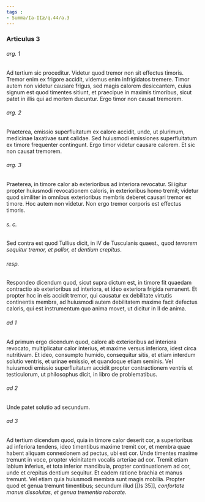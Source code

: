 ```yaml
---
tags : 
- Summa/Ia-IIæ/q.44/a.3
---
```


### Articulus 3

###### arg. 1
Ad tertium sic proceditur. Videtur quod tremor non sit effectus timoris. Tremor enim ex frigore accidit, videmus enim infrigidatos tremere. Timor autem non videtur causare frigus, sed magis calorem desiccantem, cuius signum est quod timentes sitiunt, et praecipue in maximis timoribus, sicut patet in illis qui ad mortem ducuntur. Ergo timor non causat tremorem.

###### arg. 2
Praeterea, emissio superfluitatum ex calore accidit, unde, ut plurimum, medicinae laxativae sunt calidae. Sed huiusmodi emissiones superfluitatum ex timore frequenter contingunt. Ergo timor videtur causare calorem. Et sic non causat tremorem.

###### arg. 3
Praeterea, in timore calor ab exterioribus ad interiora revocatur. Si igitur propter huiusmodi revocationem caloris, in exterioribus homo tremit; videtur quod similiter in omnibus exterioribus membris deberet causari tremor ex timore. Hoc autem non videtur. Non ergo tremor corporis est effectus timoris.

###### s. c.
Sed contra est quod Tullius dicit, in IV de Tusculanis quaest., quod *terrorem sequitur tremor, et pallor, et dentium crepitus*.

###### resp.
Respondeo dicendum quod, sicut supra dictum est, in timore fit quaedam contractio ab exterioribus ad interiora, et ideo exteriora frigida remanent. Et propter hoc in eis accidit tremor, qui causatur ex debilitate virtutis continentis membra, ad huiusmodi autem debilitatem maxime facit defectus caloris, qui est instrumentum quo anima movet, ut dicitur in II de anima.

###### ad 1
Ad primum ergo dicendum quod, calore ab exterioribus ad interiora revocato, multiplicatur calor interius, et maxime versus inferiora, idest circa nutritivam. Et ideo, consumpto humido, consequitur sitis, et etiam interdum solutio ventris, et urinae emissio, et quandoque etiam seminis. Vel huiusmodi emissio superfluitatum accidit propter contractionem ventris et testiculorum, ut philosophus dicit, in libro de problematibus.

###### ad 2
Unde patet solutio ad secundum.

###### ad 3
Ad tertium dicendum quod, quia in timore calor deserit cor, a superioribus ad inferiora tendens, ideo timentibus maxime tremit cor, et membra quae habent aliquam connexionem ad pectus, ubi est cor. Unde timentes maxime tremunt in voce, propter vicinitatem vocalis arteriae ad cor. Tremit etiam labium inferius, et tota inferior mandibula, propter continuationem ad cor, unde et crepitus dentium sequitur. Et eadem ratione brachia et manus tremunt. Vel etiam quia huiusmodi membra sunt magis mobilia. Propter quod et genua tremunt timentibus; secundum illud [[Is 35]], *confortate manus dissolutas, et genua trementia roborate*.

